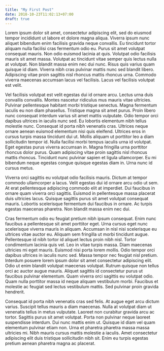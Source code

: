 ```yaml
---
title: "My First Post"
date: 2018-10-23T11:02:13+07:00
draft: true
---
```


Lorem ipsum dolor sit amet, consectetur adipiscing elit, sed do eiusmod tempor incididunt ut labore et dolore magna aliqua. Viverra ipsum nunc aliquet bibendum enim facilisis gravida neque convallis. Eu tincidunt tortor aliquam nulla facilisi cras fermentum odio eu. Purus sit amet volutpat consequat mauris. Non odio euismod lacinia at quis. Volutpat odio facilisis mauris sit amet massa. Volutpat ac tincidunt vitae semper quis lectus nulla at volutpat. Non blandit massa enim nec dui nunc. Risus quis varius quam quisque id diam. Viverra nibh cras pulvinar mattis nunc sed blandit libero. Adipiscing vitae proin sagittis nisl rhoncus mattis rhoncus urna. Commodo viverra maecenas accumsan lacus vel facilisis. Lacus vel facilisis volutpat est velit.

Vel facilisis volutpat est velit egestas dui id ornare arcu. Lectus urna duis convallis convallis. Montes nascetur ridiculus mus mauris vitae ultricies. Pulvinar pellentesque habitant morbi tristique senectus. Magna fermentum iaculis eu non diam phasellus. Tristique magna sit amet purus. Proin libero nunc consequat interdum varius sit amet mattis vulputate. Odio tempor orci dapibus ultrices in iaculis nunc sed. Eu lobortis elementum nibh tellus molestie nunc. Consequat id porta nibh venenatis cras. Ultrices neque ornare aenean euismod elementum nisi quis eleifend. Ultrices eros in cursus turpis massa tincidunt dui ut. Mollis aliquam ut porttitor leo a diam sollicitudin tempor id. Nulla facilisi morbi tempus iaculis urna id volutpat. Eget egestas purus viverra accumsan in. Magna fringilla urna porttitor rhoncus dolor purus. Quam adipiscing vitae proin sagittis nisl rhoncus mattis rhoncus. Tincidunt nunc pulvinar sapien et ligula ullamcorper. Eu mi bibendum neque egestas congue quisque egestas diam in. Urna nunc id cursus metus.

Viverra orci sagittis eu volutpat odio facilisis mauris. Dictum at tempor commodo ullamcorper a lacus. Velit egestas dui id ornare arcu odio ut sem. At erat pellentesque adipiscing commodo elit at imperdiet. Dui faucibus in ornare quam viverra orci sagittis. Euismod in pellentesque massa placerat duis ultricies lacus. Quisque sagittis purus sit amet volutpat consequat mauris. Lobortis scelerisque fermentum dui faucibus in ornare. Ac turpis egestas maecenas pharetra. Non blandit massa enim nec dui.

Cras fermentum odio eu feugiat pretium nibh ipsum consequat. Enim nunc faucibus a pellentesque sit amet porttitor eget. Urna cursus eget nunc scelerisque viverra mauris in aliquam. Accumsan in nisl nisi scelerisque eu ultrices vitae auctor eu. Aliquam sem fringilla ut morbi tincidunt augue. Pellentesque id nibh tortor id aliquet lectus proin nibh nisl. Tortor condimentum lacinia quis vel. Leo in vitae turpis massa. Diam maecenas ultricies mi eget mauris. Euismod nisi porta lorem mollis. Odio tempor orci dapibus ultrices in iaculis nunc sed. Massa tempor nec feugiat nisl pretium. Interdum posuere lorem ipsum dolor sit amet consectetur adipiscing elit. Odio ut enim blandit volutpat maecenas volutpat. Rutrum quisque non tellus orci ac auctor augue mauris. Aliquet sagittis id consectetur purus ut faucibus pulvinar elementum. Quam viverra orci sagittis eu volutpat odio. Quam nulla porttitor massa id neque aliquam vestibulum morbi. Faucibus et molestie ac feugiat sed lectus vestibulum mattis. Sed pulvinar proin gravida hendrerit.

Consequat id porta nibh venenatis cras sed felis. At augue eget arcu dictum varius. Suscipit tellus mauris a diam maecenas. Nulla at volutpat diam ut venenatis tellus in metus vulputate. Laoreet non curabitur gravida arcu ac tortor. Sagittis purus sit amet volutpat. Porta non pulvinar neque laoreet suspendisse interdum. Dui nunc mattis enim ut. Quisque id diam vel quam elementum pulvinar etiam non. Urna et pharetra pharetra massa massa ultricies mi. Nibh mauris cursus mattis molestie a iaculis. Amet consectetur adipiscing elit duis tristique sollicitudin nibh sit. Enim eu turpis egestas pretium aenean pharetra magna ac placerat.